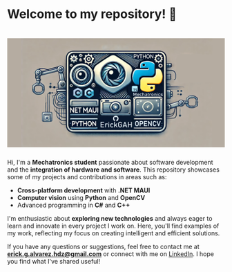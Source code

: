 # Welcome to my repository! 👋
# ![Banner](./banner.png)

Hi, I'm a **Mechatronics student** passionate about software development and the **integration of hardware and software**. This repository showcases some of my projects and contributions in areas such as:

- **Cross-platform development** with **.NET MAUI**
- **Computer vision** using **Python** and **OpenCV**
- Advanced programming in **C#** and **C++**

I'm enthusiastic about **exploring new technologies** and always eager to learn and innovate in every project I work on. Here, you'll find examples of my work, reflecting my focus on creating intelligent and efficient solutions.

If you have any questions or suggestions, feel free to contact me at **erick.g.alvarez.hdz@gmail.com** or connect with me on [LinkedIn](https://www.linkedin.com/in/erick-guadalupe-alvarez-hernandez-egah/). I hope you find what I've shared useful!

